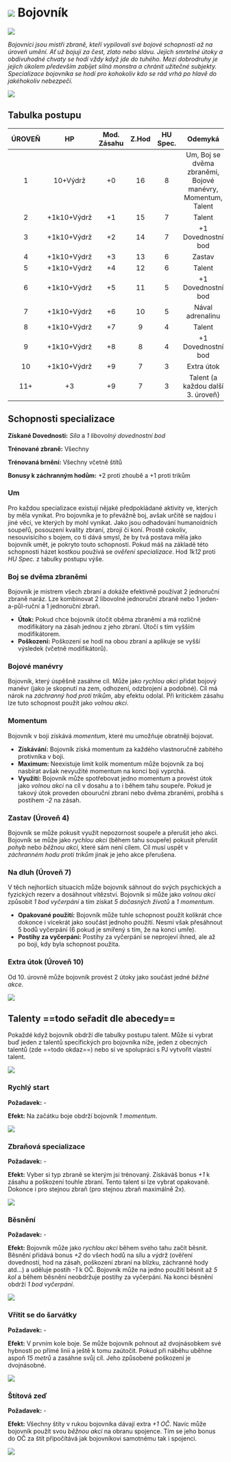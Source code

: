 # <img src="/assets/OW/classes/Fighter.png"> Bojovník

<img src="/assets/sep_line.png"/>

*Bojovníci jsou mistři zbraně, kteří vypilovali své bojové schopnosti až na úroveň umění. Ať už bojují za čest, zlato nebo slávu. Jejich smrtelné útoky a obdivuhodné chvaty se hodí vždy když jde do tuhého. Mezi dobrodruhy je jejich úkolem především zabíjet silná monstra a chránit užitečné subjekty. Specializace bojovníka se hodí pro kohokoliv kdo se rád vrhá po hlavě do jakéhokoliv nebezpečí.*

<img src="/assets/sep_line.png"/>

## Tabulka postupu

| ÚROVEŇ |     HP      | Mod. Zásahu | Z.Hod | HU Spec. |                           Odemyká                           |
| :----: | :---------: | :---------: | :---: | :------: | :---------------------------------------------------------: |
|   1    |  10+Výdrž   |     +0      |  16   |    8     | Um, Boj se dvěma zbraněmi, Bojové manévry, Momentum, Talent |
|   2    | +1k10+Výdrž |     +1      |  15   |    7     |                           Talent                            |
|   3    | +1k10+Výdrž |     +2      |  14   |    7     |                     +1 Dovednostní bod                      |
|   4    | +1k10+Výdrž |     +3      |  13   |    6     |                           Zastav                            |
|   5    | +1k10+Výdrž |     +4      |  12   |    6     |                           Talent                            |
|   6    | +1k10+Výdrž |     +5      |  11   |    5     |                     +1 Dovednostní bod                      |
|   7    | +1k10+Výdrž |     +6      |  10   |    5     |                      Nával adrenalinu                       |
|   8    | +1k10+Výdrž |     +7      |   9   |    4     |                           Talent                            |
|   9    | +1k10+Výdrž |     +8      |   8   |    4     |                     +1 Dovednostní bod                      |
|   10   | +1k10+Výdrž |     +9      |   7   |    3     |                         Extra útok                          |
|  11+   |     +3      |     +9      |   7   |    3     |              Talent (a každou další 3. úroveň)              |

## Schopnosti specializace

**Získané Dovednosti:** *Síla* a *1 libovolný dovednostní bod*

**Trénované zbraně:** Všechny

**Trénovaná brnění:** Všechny včetně štítů

**Bonusy k záchranným hodům:** +2 proti zhoubě a +1 proti trikům

### Um

Pro každou specializace existují nějaké předpokládané aktivity ve, kterých by měla vynikat. Pro bojovníka je to převážně boj, avšak určitě se najdou i jiné věci, ve kterých by mohl vynikat. Jako jsou odhadování humanoidních soupeřů, posouzení kvality zbraní, zbrojí či koní. Prostě cokoliv, nesouvisícího s bojem, co ti dává smysl, že by tvá postava měla jako bojovník umět, je pokryto touto schopností. Pokud máš na základě této schopnosti házet kostkou používá se *ověření specializace*. Hod *1k12* proti *HU Spec.* z tabulky postupu výše.

### Boj se dvěma zbraněmi

Bojovník je mistrem všech zbraní a dokáže efektivně používat 2 jednoruční zbraně naráz. Lze kombinovat 2 libovolné jednoruční zbraně nebo 1 jeden-a-půl-ruční a 1 jednoruční zbraň.

- **Útok:** Pokud chce bojovník útočit oběma zbraněmi a má rozličné modifikátory na zásah jednou z jeho zbraní. Útočí s tím vyšším modifikátorem.
- **Poškození:** Poškození se hodí na obou zbraní a aplikuje se vyšší výsledek (včetně modifikátorů).

### Bojové manévry

Bojovník, který úspěšně zasáhne cíl. Může jako *rychlou akci* přidat bojový manévr (jako je skopnutí na zem, odhození, odzbrojení a podobné). Cíl má nárok na *záchranný hod proti trikům*, aby efektu odolal. Při kritickém zásahu lze tuto schopnost použít jako *volnou akci*.

### Momentum

Bojovník v boji získává *momentum*, které mu umožňuje obratněji bojovat.

- **Získávání:** Bojovník získá momentum za každého vlastnoručně zabitého protivníka v boji.
- **Maximum:** Neexistuje limit kolik momentum může bojovník za boj nasbírat avšak nevyužité momentum na konci boji vyprchá.
- **Využití:** Bojovník může spotřebovat jedno momentum a provést útok jako *volnou akci* na cíl v dosahu a to i během tahu soupeře. Pokud je takový útok proveden obouruční zbraní nebo dvěma zbraněmi, probíhá s postihem *-2* na zásah.

### Zastav (Úroveň 4)

Bojovník se může pokusit využít nepozornost soupeře a přerušit jeho akci. Bojovník se může jako *rychlou akci* (během tahu soupeře) pokusit přerušit *pohyb* nebo *běžnou akci*, které sám není cílem. Cíl musí uspět v *záchranném hodu proti trikům* jinak je jeho akce přerušena.

### Na dluh (Úroveň 7)

V těch nejhorších situacích může bojovník sáhnout do svých psychických a fyzických rezerv a dosáhnout vítězství. Bojovník si může jako *volnou akci* způsobit *1 bod vyčerpání* a tím získat *5 dočasných životů* a *1 momentum*.

- **Opakované použití:** Bojovník může tuhle schopnost použít kolikrát chce dokonce i vícekrát jako součást jednoho použití. Nesmí však přesáhnout 5 bodů vyčerpání (6 pokud je smířený s tím, že na konci umře).
- **Postihy za vyčerpání:** Postihy za vyčerpání se neprojeví ihned, ale až po boji, kdy byla schopnost použita.

### Extra útok (Úroveň 10)

Od 10. úrovně může bojovník provést 2 útoky jako součást jedné *běžné akce*.

<img src="/assets/sep_line.png"/>

## Talenty ==todo seřadit dle abecedy==

Pokaždé když bojovník obdrží dle tabulky postupu talent. Může si vybrat buď jeden z talentů specifických pro bojovníka níže, jeden z obecných talentů (zde ==todo okdaz==) nebo si ve spolupráci s PJ vytvořit vlastní talent.

<img src="/assets/sep_line.png"/>

### Rychlý start

**Požadavek:** -

**Efekt:** Na začátku boje obdrží bojovník *1 momentum*.

<img src="/assets/sep_line.png"/>

### Zbraňová specializace

**Požadavek:** -

**Efekt:** Vyber si typ zbraně se kterým jsi trénovaný. Získáváš bonus *+1* k zásahu a poškození touhle zbraní. Tento talent si lze vybrat opakovaně. Dokonce i pro stejnou zbraň (pro stejnou zbraň maximálně 2x).

<img src="/assets/sep_line.png"/>

### Běsnění

**Požadavek:** -

**Efekt:** Bojovník může jako *rychlou akci* během svého tahu začít běsnit. Běsnění přidává bonus *+2* do všech hodů na sílu a výdrž (ověření dovedností, hod na zásah, poškození zbraní na blízku, záchranné hody atd...) a uděluje postih *-1* k OČ. Bojovník může na jedno použití běsnit až *5 kol* a během běsnění neobdržuje postihy za vyčerpání. Na konci běsnění obdrží *1 bod vyčerpání*.

<img src="/assets/sep_line.png"/>

### Vřítit se do šarvátky

**Požadavek:** -

**Efekt:** V prvním kole boje. Se může bojovník pohnout až dvojnásobkem své hybnosti po přímé linii a ještě k tomu zaútočit. Pokud při náběhu uběhne aspoň *15 metrů* a zasáhne svůj cíl. Jeho způsobené poškození je dvojnásobné.

<img src="/assets/sep_line.png"/>

### Štítová zeď

**Požadavek:** -

**Efekt:** Všechny štíty v rukou bojovníka dávají extra *+1 OČ*. Navíc může bojovník použít svou *běžnou akci* na obranu spojence. Tím se jeho bonus do OČ za štít připočítává jak bojovníkovi samotnému tak i spojenci.

<img src="/assets/sep_line.png"/>
